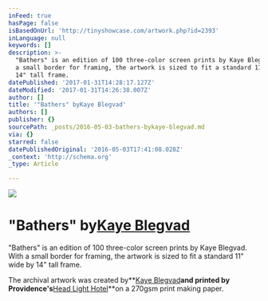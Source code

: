 ```yaml
---
inFeed: true
hasPage: false
isBasedOnUrl: 'http://tinyshowcase.com/artwork.php?id=2393'
inLanguage: null
keywords: []
description: >-
  "Bathers" is an edition of 100 three-color screen prints by Kaye Blegvad. With
  a small border for framing, the artwork is sized to fit a standard 11" wide by
  14" tall frame.
datePublished: '2017-01-31T14:28:17.127Z'
dateModified: '2017-01-31T14:26:38.007Z'
author: []
title: '"Bathers" byKaye Blegvad'
authors: []
publisher: {}
sourcePath: _posts/2016-05-03-bathers-bykaye-blegvad.md
via: {}
starred: false
datePublishedOriginal: '2016-05-03T17:41:08.028Z'
_context: 'http://schema.org'
_type: Article

---
```

![](http://tinyshowcase.com/media/feature/2393_1.jpg)

# "Bathers" by[Kaye Blegvad][0]

"Bathers" is an edition of 100 three-color screen prints by Kaye Blegvad. With a small border for framing, the artwork is sized to fit a standard 11" wide by 14" tall frame.

The archival artwork was created by**[Kaye Blegvad][0]**and printed by Providence's**[Head Light Hotel][1]**on a 270gsm print making paper.

[0]: http://www.kayeblegvad.com/
[1]: http://theheadlight.tumblr.com/
